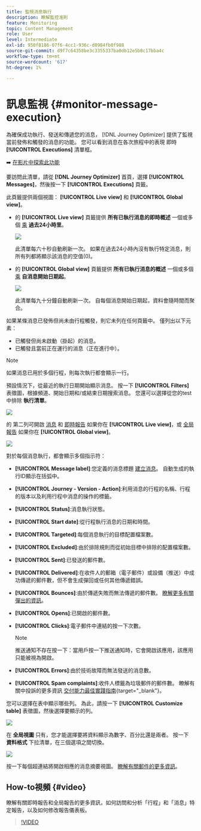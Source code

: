 ```yaml
---
title: 監視消息執行
description: 瞭解監控准則
feature: Monitoring
topic: Content Management
role: User
level: Intermediate
exl-id: 950f8186-07f6-4cc1-936c-d0984fb0f988
source-git-commit: d9f7c64358be3c3355337ba0db12e5b8c17bba4c
workflow-type: tm+mt
source-wordcount: '617'
ht-degree: 1%

---
```


# 訊息監視 {#monitor-message-execution}

為確保成功執行、發送和傳遞您的消息， [!DNL Journey Optimizer] 提供了監視當前發佈和觸發的消息的功能。 您可以看到消息在各次旅程中的表現 <!--and APIs--> 即時 **[!UICONTROL Executions]** 清單框。

➡️ [在影片中探索此功能](#video)

要訪問此清單，請從 **[!DNL Journey Optimizer]** 首頁，選擇 **[!UICONTROL Messages]**，然後按一下 **[!UICONTROL Executions]** 頁籤。

此頁籤提供兩個視圖： **[!UICONTROL Live view]** 和 **[!UICONTROL Global view]**。

* 的 **[!UICONTROL Live view]** 頁籤提供 **所有已執行消息的即時概述** 一個或多個 [乘](../building-journeys/journey.md) **過去24小時里**。

   ![](assets/message-execution-tab-live.png)

   此清單每六十秒自動刷新一次。 如果在過去24小時內沒有執行特定消息，則所有列都將顯示該消息的空值(0)。

* 的 **[!UICONTROL Global view]** 頁籤提供 **所有已執行消息的概述** 一個或多個 [乘](../building-journeys/journey.md) **自消息開始日期起**。

   ![](assets/message-execution-tab-global.png)

   此清單每九十分鐘自動刷新一次。 自每個消息開始日期起，資料會隨時間而聚合。

如果某條消息已發佈但尚未由行程觸發，則它未列在任何頁籤中。 僅列出以下元素：
* 已觸發但尚未啟動（掛起）的消息。
* 已觸發且當前正在運行的消息（正在進行中）。

>[!NOTE]
>
>如果消息已用於多個行程，則每次執行都會顯示一行。

預設情況下，從最近的執行日期開始顯示消息。 按一下 **[!UICONTROL Filters]** 表徵圖，根據頻道、開始日期和/或結束日期搜索消息。 您還可以選擇從您的test中排除 **執行清單**。

![](assets/message-execution-tab-filters.png)

的 <!--**[!UICONTROL Quick action]**-->第二列可開啟 [消息](create-message.md) 和 [即時報告](../reports/live-report.md) 如果你在 **[!UICONTROL Live view]**，或 [全局報告](../reports/global-report.md) 如果你在 **[!UICONTROL Global view]**。

![](assets/message-execution-open-live-report.png)

對於每個消息執行，都會顯示多個指示符：

* **[!UICONTROL Message label]**:您定義的消息標題 [建立消息](create-message.md)。 自動生成的執行ID顯示在括弧中。

   <!--**[!UICONTROL Execution ID]**: Automatically generated identifier.
  **[!UICONTROL Source]**: Name of the journey leveraging that message.-->

* **[!UICONTROL Journey - Version - Action]**:利用消息的行程的名稱、行程的版本以及利用行程中消息的操作的標籤。

* **[!UICONTROL Status]**:消息執行狀態。

* **[!UICONTROL Start date]**:從行程執行消息的日期和時間。

* **[!UICONTROL Targeted]**:每個消息執行的目標配置檔案數。

* **[!UICONTROL Excluded]**:由於排除規則而從初始目標中排除的配置檔案數。

* **[!UICONTROL Sent]**:已發送的郵件數。

* **[!UICONTROL Delivered]**:在收件人的郵箱（電子郵件）或設備（推送）中成功傳遞的郵件數，但不會生成彈回或任何其他傳遞錯誤。

* **[!UICONTROL Bounces]**:由於傳遞失敗而無法傳遞的郵件數。 [瞭解更多有關彈出的資訊](suppression-list.md)。

* **[!UICONTROL Opens]**:已開啟的郵件數。

* **[!UICONTROL Clicks]**:電子郵件中連結的按一下次數。

   >[!NOTE]
   >
   >推送通知不存在按一下：當用戶按一下推送通知時，它會開啟該應用，該應用只能被視為開啟。

* **[!UICONTROL Errors]**:由於技術故障而無法發送的消息數。

* **[!UICONTROL Spam complaints]**:收件人標籤為垃圾郵件的郵件數。 瞭解有關中投訴的更多資訊 [交付能力最佳實踐指南](https://experienceleague.adobe.com/docs/deliverability-learn/deliverability-best-practice-guide/metrics-for-deliverability/complaints.html#metrics-for-deliverability){target=&quot;_blank&quot;}。

您可以選擇在表中顯示哪些列。 為此，請按一下 **[!UICONTROL Customize table]** 表徵圖，然後選擇要顯示的列。

![](assets/message-execution-customize-table.png)

在 **全局視圖** 只有，您才能選擇要將資料顯示為數字、百分比還是兩者。 按一下 **資料格式** 下拉清單，在三個選項之間切換。

![](assets/message-execution-data-format.png)

按一下每個超連結將開啟相應的消息摘要視圖。 [瞭解有關郵件的更多資訊](create-message.md)。

## How-to視頻 {#video}

瞭解有關即時報告和全局報告的更多資訊，如何訪問和分析「行程」和「消息」特定報告，以及如何修改報告儀表板。

>[!VIDEO](https://video.tv.adobe.com/v/334108?quality=12)
